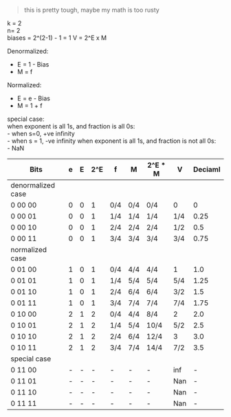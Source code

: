> this is pretty tough, maybe my math is too rusty

k = 2 \
n= 2 \
biases = 2^(2-1) - 1 = 1
V = 2^E x M

Denormalized:

- E = 1 - Bias
- M = f

Normalized:

- E = e - Bias
- M = 1 + f

special case: \
when exponent is all 1s, and fraction is all 0s: \
    - when s=0, +ve infinity \
    - when s = 1, -ve infinity
when exponent is all 1s, and fraction is not all 0s: \
    - NaN
  

| Bits              | e   | E   | 2^E | f   | M   | 2^E * M | V   | Deciaml |
| ----------------- | --- | --- | --- | --- | --- | ------- | --- | ------- |
| denormalized case |
| 0 00 00           | 0   | 0   | 1   | 0/4 | 0/4 | 0/4     | 0   | 0       |
| 0 00 01           | 0   | 0   | 1   | 1/4 | 1/4 | 1/4     | 1/4 | 0.25    |
| 0 00 10           | 0   | 0   | 1   | 2/4 | 2/4 | 2/4     | 1/2 | 0.5     |
| 0 00 11           | 0   | 0   | 1   | 3/4 | 3/4 | 3/4     | 3/4 | 0.75    |
| normalized case   |
| 0 01 00           | 1   | 0   | 1   | 0/4 | 4/4 | 4/4     | 1   | 1.0     |
| 0 01 01           | 1   | 0   | 1   | 1/4 | 5/4 | 5/4     | 5/4 | 1.25    |
| 0 01 10           | 1   | 0   | 1   | 2/4 | 6/4 | 6/4     | 3/2 | 1.5     |
| 0 01 11           | 1   | 0   | 1   | 3/4 | 7/4 | 7/4     | 7/4 | 1.75    |
| 0 10 00           | 2   | 1   | 2   | 0/4 | 4/4 | 8/4     | 2   | 2.0     |
| 0 10 01           | 2   | 1   | 2   | 1/4 | 5/4 | 10/4    | 5/2 | 2.5     |
| 0 10 10           | 2   | 1   | 2   | 2/4 | 6/4 | 12/4    | 3   | 3.0     |
| 0 10 11           | 2   | 1   | 2   | 3/4 | 7/4 | 14/4    | 7/2 | 3.5     |
| special case      |
| 0 11 00           | -   | -   | -   | -   | -   | -       | inf | -       |
| 0 11 01           | -   | -   | -   | -   | -   | -       | Nan | -       |
| 0 11 10           | -   | -   | -   | -   | -   | -       | Nan | -       |
| 0 11 11           | -   | -   | -   | -   | -   | -       | Nan | -       |